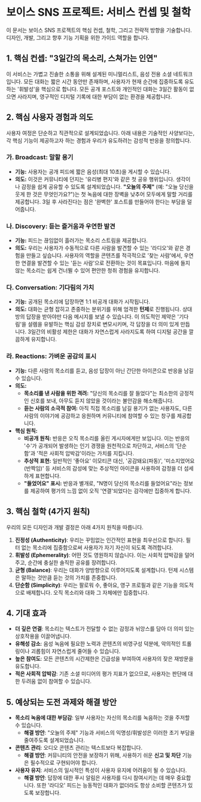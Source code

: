 # 보이스 SNS 프로젝트: 서비스 컨셉 및 철학

이 문서는 보이스 SNS 프로젝트의 핵심 컨셉, 철학, 그리고 전략적 방향을 기술합니다. 디자인, 개발, 그리고 향후 기능 기획을 위한 가이드 역할을 합니다.

## 1. 핵심 컨셉: "3일간의 목소리, 스쳐가는 인연"

이 서비스는 가볍고 진솔한 소통을 위해 설계된 미니멀리스트, 음성 전용 소셜 네트워크입니다. 모든 대화는 짧은 시간 동안만 존재하며, 사용자가 현재 순간에 집중하도록 유도하는 '휘발성'을 핵심으로 합니다. 모든 공개 포스트와 개인적인 대화는 3일간 활동이 없으면 사라지며, 영구적인 디지털 기록에 대한 부담이 없는 환경을 제공합니다.

## 2. 핵심 사용자 경험과 의도

사용자 여정은 단순하고 직관적으로 설계되었습니다. 아래 내용은 기술적인 사양보다는, 각 핵심 기능이 제공하고자 하는 경험과 우리가 유도하려는 감성적 반응을 정의합니다.

### 가. Broadcast: 말할 용기
- **기능:** 사용자는 공개 피드에 짧은 음성(최대 10초)을 게시할 수 있습니다.
- **의도:** 이것은 커뮤니티에 던지는 '유리병 편지'와 같은 첫 공유 행위입니다. 생각이나 감정을 쉽게 공유할 수 있도록 설계되었습니다. **"오늘의 주제"** (예: "오늘 당신을 웃게 한 것은 무엇인가요?")는 첫 녹음에 대한 장벽을 낮추어 모두에게 말할 거리를 제공합니다. 3일 후 사라진다는 점은 '완벽한' 포스트를 만들어야 한다는 부담을 덜어줍니다.

### 나. Discovery: 듣는 즐거움과 우연한 발견
- **기능:** 피드는 끊임없이 흘러가는 목소리 스트림을 제공합니다.
- **의도:** 우리는 사용자가 수동적으로 다른 사람을 발견할 수 있는 '라디오'와 같은 경험을 만들고 싶습니다. 사용자의 역할을 콘텐츠를 적극적으로 '찾는 사람'에서, 우연한 연결을 발견할 수 있는 '듣는 사람'으로 전환하는 것이 목표입니다. 마음에 들지 않는 목소리는 쉽게 건너뛸 수 있어 편안한 청취 경험을 유지합니다.

### 다. Conversation: 기다림의 가치
- **기능:** 공개된 목소리에 답장하면 1:1 비공개 대화가 시작됩니다.
- **의도:** 대화는 균형 잡히고 존중하는 분위기를 위해 엄격한 **턴제**로 진행됩니다. 상대방의 답장을 받아야만 다음 메시지를 보낼 수 있습니다. 이 의도적인 제약은 '기다림'을 설렘을 유발하는 핵심 감성 장치로 변모시키며, 각 답장을 더 의미 있게 만듭니다. 3일간의 비활성 제한은 대화가 자연스럽게 사라지도록 하여 디지털 공간을 깔끔하게 유지합니다.

### 라. Reactions: 가벼운 공감의 표시
- **기능:** 다른 사람의 목소리를 듣고, 음성 답장이 아닌 간단한 아이콘으로 반응을 남길 수 있습니다.
- **의도:**
    - **목소리를 낸 사람을 위한 격려:** "당신의 목소리를 잘 들었다"는 최소한의 긍정적인 신호를 보내, 아무도 듣지 않았을 것이라는 불안감을 해소해줍니다.
    - **듣는 사람의 소극적 참여:** 아직 직접 목소리를 남길 용기가 없는 사용자도, 다른 사람의 이야기에 공감하고 응원하며 커뮤니티에 참여할 수 있는 창구를 제공합니다.
- **핵심 원칙:**
    - **비공개 원칙:** 반응은 오직 목소리를 올린 게시자에게만 보입니다. 이는 반응의 '수'가 공개되어 발생하는 인기 경쟁을 원천적으로 차단하고, 서비스의 '단순함'과 '적은 사회적 압박감'이라는 가치를 지킵니다.
    - **추상적 표현:** 일반적인 '좋아요' 이모티콘 대신, '공감돼요(파동)', '미소지었어요(반짝임)' 등 서비스의 감성에 맞는 추상적인 아이콘을 사용하여 감정을 더 섬세하게 표현합니다.
    - **"들었어요" 표시:** 반응과 별개로, "N명이 당신의 목소리를 들었어요"라는 정보를 제공하여 평가의 느낌 없이 오직 '연결'되었다는 감각에만 집중하게 합니다.

## 3. 핵심 철학 (4가지 원칙)

우리의 모든 디자인과 개발 결정은 아래 4가지 원칙을 따릅니다.

1.  **진정성 (Authenticity)**: 우리는 꾸밈없는 인간적인 표현을 최우선으로 합니다. 필터 없는 목소리에 집중함으로써 사용자가 자기 자신이 되도록 격려합니다.
2.  **휘발성 (Ephemerality)**: 어떤 것도 영원하지 않습니다. 이는 사회적 압박감을 덜어주고, 순간에 충실한 솔직한 공유를 장려합니다.
3.  **균형 (Balance)**: 우리는 대화가 양방향으로 이루어지도록 설계합니다. 턴제 시스템은 말하는 것만큼 듣는 것의 가치를 존중합니다.
4.  **단순함 (Simplicity)**: 우리는 팔로워 수, 좋아요, 영구 프로필과 같은 기능을 의도적으로 배제합니다. 오직 목소리와 대화 그 자체에만 집중합니다.

## 4. 기대 효과

- **더 깊은 연결**: 목소리는 텍스트가 전달할 수 없는 감정과 뉘앙스를 담아 더 의미 있는 상호작용을 이끌어냅니다.
- **유해성 감소**: 음성 녹음에 필요한 노력과 콘텐츠의 비영구성 덕분에, 악의적인 트롤링이나 괴롭힘이 자연스럽게 줄어들 수 있습니다.
- **높은 참여도**: 모든 콘텐츠의 시간제한은 긴급성을 부여하여 사용자의 잦은 재방문을 유도합니다.
- **적은 사회적 압박감**: 기존 소셜 미디어의 평가 지표가 없으므로, 사용자는 판단에 대한 두려움 없이 참여할 수 있습니다.

## 5. 예상되는 도전 과제와 해결 방안

- **목소리 녹음에 대한 부담감**: 일부 사용자는 자신의 목소리를 녹음하는 것을 주저할 수 있습니다.
    - **해결 방안**: "오늘의 주제" 기능과 서비스의 익명성/휘발성은 이러한 초기 부담을 줄여주도록 설계되었습니다.
- **콘텐츠 관리**: 오디오 콘텐츠 관리는 텍스트보다 복잡합니다.
    - **해결 방안**: 커뮤니티의 안전을 보장하기 위해, 사용하기 쉬운 **신고 및 차단** 기능은 필수적으로 구현되어야 합니다.
- **사용자 유지**: 서비스의 일시적인 특성이 사용자 유지에 어려움이 될 수 있습니다.
    - **해결 방안**: 답장에 대한 푸시 알림은 사용자를 다시 참여시키는 데 매우 중요합니다. 또한 '라디오' 피드는 능동적인 대화가 없더라도 항상 소비할 콘텐츠가 있도록 보장합니다.
